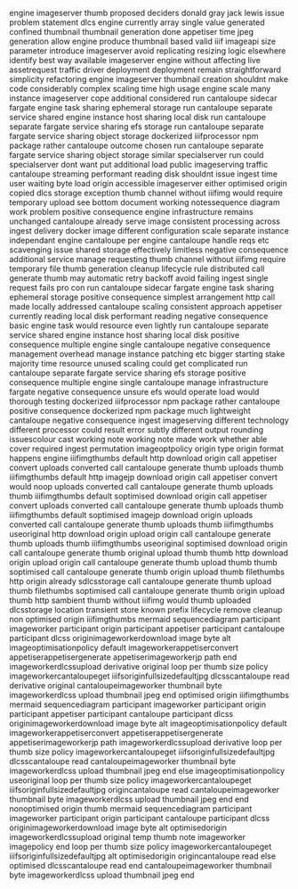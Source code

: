 engine imageserver thumb proposed deciders donald gray jack lewis issue problem statement dlcs engine currently array single value generated confined thumbnail thumbnail generation done appetiser time jpeg generation allow engine produce thumbnail based valid iiif imageapi size parameter introduce imageserver avoid replicating resizing logic elsewhere identify best way available imageserver engine without affecting live assetrequest traffic driver deployment deployment remain straightforward simplicity refactoring engine imageserver thumbnail creation shouldnt make code considerably complex scaling time high usage engine scale many instance imageserver cope additional considered run cantaloupe sidecar fargate engine task sharing ephemeral storage run cantaloupe separate service shared engine instance host sharing local disk run cantaloupe separate fargate service sharing efs storage run cantaloupe separate fargate service sharing object storage dockerized iiifprocessor npm package rather cantaloupe outcome chosen run cantaloupe separate fargate service sharing object storage similar specialserver run could specialserver dont want put additional load public imageserving traffic cantaloupe streaming performant reading disk shouldnt issue ingest time user waiting byte load origin accessible imageserver either optimised origin copied dlcs storage exception thumb channel without iiifimg would require temporary upload see bottom document working notessequence diagram work problem positive consequence engine infrastructure remains unchanged cantaloupe already serve image consistent processing across ingest delivery docker image different configuration scale separate instance independant engine cantaloupe per engine cantaloupe handle reqs etc scavenging issue shared storage effectively limitless negative consequence additional service manage requesting thumb channel without iiifimg require temporary file thumb generation cleanup lifecycle rule distributed call generate thumb may automatic retry backoff avoid failing ingest single request fails pro con run cantaloupe sidecar fargate engine task sharing ephemeral storage positive consequence simplest arrangement http call made locally addressed cantaloupe scaling consistent approach appetiser currently reading local disk performant reading negative consequence basic engine task would resource even lightly run cantaloupe separate service shared engine instance host sharing local disk positive consequence multiple engine single cantaloupe negative consequence management overhead manage instance patching etc bigger starting stake majority time resource unused scaling could get complicated run cantaloupe separate fargate service sharing efs storage positive consequence multiple engine single cantaloupe manage infrastructure fargate negative consequence unsure efs would operate load would thorough testing dockerized iiifprocessor npm package rather cantaloupe positive consequence dockerized npm package much lightweight cantaloupe negative consequence ingest imageserving different technology different processor could result error subtly different output rounding issuescolour cast working note working note made work whether able cover required ingest permutation imageoptpolicy origin type origin format happens engine iiifimgthumbs default http download origin call appetiser convert uploads converted call cantaloupe generate thumb uploads thumb iiifimgthumbs default http imagejp download origin call appetiser convert would noop uploads converted call cantaloupe generate thumb uploads thumb iiifimgthumbs default soptimised download origin call appetiser convert uploads converted call cantaloupe generate thumb uploads thumb iiifimgthumbs default soptimised imagejp download origin uploads converted call cantaloupe generate thumb uploads thumb iiifimgthumbs useoriginal http download origin upload origin call cantaloupe generate thumb uploads thumb iiifimgthumbs useoriginal soptimised download origin call cantaloupe generate thumb original upload thumb thumb http download origin upload origin call cantaloupe generate thumb upload thumb thumb soptimised call cantaloupe generate thumb origin upload thumb filethumbs http origin already sdlcsstorage call cantaloupe generate thumb upload thumb filethumbs soptimised call cantaloupe generate thumb origin upload thumb http sambient thumb without iiifimg would thumb uploaded dlcsstorage location transient store known prefix lifecycle remove cleanup non optimised origin iiifimgthumbs mermaid sequencediagram participant imageworker participant origin participant appetiser participant cantaloupe participant dlcss originimageworkerdownload image byte alt imageoptimisationpolicy default imageworkerappetiserconvert appetiserappetisergenerate appetiserimageworkerjp path end imageworkerdlcssupload derivative original loop per thumb size policy imageworkercantaloupeget iiifsoriginfullsizedefaultjpg dlcsscantaloupe read derivative original cantaloupeimageworker thumbnail byte imageworkerdlcss upload thumbnail jpeg end optimised origin iiifimgthumbs mermaid sequencediagram participant imageworker participant origin participant appetiser participant cantaloupe participant dlcss originimageworkerdownload image byte alt imageoptimisationpolicy default imageworkerappetiserconvert appetiserappetisergenerate appetiserimageworkerjp path imageworkerdlcssupload derivative loop per thumb size policy imageworkercantaloupeget iiifsoriginfullsizedefaultjpg dlcsscantaloupe read cantaloupeimageworker thumbnail byte imageworkerdlcss upload thumbnail jpeg end else imageoptimisationpolicy useoriginal loop per thumb size policy imageworkercantaloupeget iiifsoriginfullsizedefaultjpg origincantaloupe read cantaloupeimageworker thumbnail byte imageworkerdlcss upload thumbnail jpeg end end nonoptimised origin thumb mermaid sequencediagram participant imageworker participant origin participant cantaloupe participant dlcss originimageworkerdownload image byte alt optimisedorigin imageworkerdlcssupload original temp thumb note imageworker imagepolicy end loop per thumb size policy imageworkercantaloupeget iiifsoriginfullsizedefaultjpg alt optimisedorigin origincantaloupe read else optimised dlcsscantaloupe read end cantaloupeimageworker thumbnail byte imageworkerdlcss upload thumbnail jpeg end
